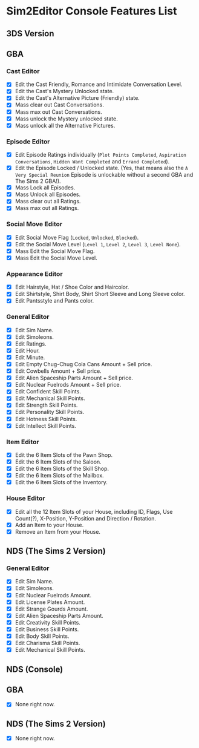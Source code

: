 # Sim2Editor Console Features List

## 3DS Version

## GBA

### Cast Editor
- [x] Edit the Cast Friendly, Romance and Intimidate Conversation Level.
- [x] Edit the Cast's Mystery Unlocked state.
- [x] Edit the Cast's Alternative Picture (Friendly) state.
- [x] Mass clear out Cast Conversations.
- [x] Mass max out Cast Conversations.
- [x] Mass unlock the Mystery unlocked state.
- [x] Mass unlock all the Alternative Pictures.

### Episode Editor
- [x] Edit Episode Ratings individually (`Plot Points Completed`, `Aspiration Conversations`, `Hidden Want Completed` and `Errand Completed`).
- [x] Edit the Episode Locked / Unlocked state. (Yes, that means also the `A Very Special Reunion` Episode is unlockable without a second GBA and The Sims 2 GBA!).
- [x] Mass Lock all Episodes.
- [x] Mass Unlock all Episodes.
- [x] Mass clear out all Ratings.
- [x] Mass max out all Ratings.

### Social Move Editor
- [x] Edit Social Move Flag (`Locked`, `Unlocked`, `Blocked`).
- [x] Edit the Social Move Level (`Level 1`, `Level 2`, `Level 3`, `Level None`).
- [x] Mass Edit the Social Move Flag.
- [x] Mass Edit the Social Move Level.

### Appearance Editor
- [x] Edit Hairstyle, Hat / Shoe Color and Haircolor.
- [x] Edit Shirtstyle, Shirt Body, Shirt Short Sleeve and Long Sleeve color.
- [x] Edit Pantsstyle and Pants color.

### General Editor
- [x] Edit Sim Name.
- [x] Edit Simoleons.
- [x] Edit Ratings.
- [x] Edit Hour.
- [x] Edit Minute.
- [x] Edit Empty Chug-Chug Cola Cans Amount + Sell price.
- [x] Edit Cowbells Amount + Sell price.
- [x] Edit Alien Spaceship Parts Amount + Sell price.
- [x] Edit Nuclear Fuelrods Amount + Sell price.
- [x] Edit Confident Skill Points.
- [x] Edit Mechanical Skill Points.
- [x] Edit Strength Skill Points.
- [x] Edit Personality Skill Points.
- [x] Edit Hotness Skill Points.
- [x] Edit Intellect Skill Points.

### Item Editor
- [x] Edit the 6 Item Slots of the Pawn Shop.
- [x] Edit the 6 Item Slots of the Saloon.
- [x] Edit the 6 Item Slots of the Skill Shop.
- [x] Edit the 6 Item Slots of the Mailbox.
- [x] Edit the 6 Item Slots of the Inventory.

### House Editor
- [x] Edit all the 12 Item Slots of your House, including ID, Flags, Use Count(?), X-Position, Y-Position and Direction / Rotation.
- [x] Add an Item to your House.
- [x] Remove an Item from your House.

## NDS (The Sims 2 Version)

### General Editor
- [x] Edit Sim Name.
- [x] Edit Simoleons.
- [x] Edit Nuclear Fuelrods Amount.
- [x] Edit License Plates Amount.
- [x] Edit Strange Gourds Amount.
- [x] Edit Alien Spaceship Parts Amount.
- [x] Edit Creativity Skill Points.
- [x] Edit Business Skill Points.
- [x] Edit Body Skill Points.
- [x] Edit Charisma Skill Points.
- [x] Edit Mechanical Skill Points.

## NDS (Console)

## GBA

- [x] None right now.

## NDS (The Sims 2 Version)

- [x] None right now.
